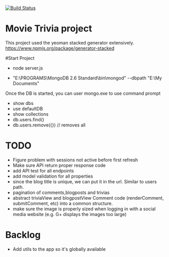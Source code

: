 [![Build Status](https://travis-ci.org/quantumlicht/collarbone.svg?branch=no-library)](https://travis-ci.org/quantumlicht/collarbone)
# Movie Trivia project
This project used the yeoman stacked generator extensively.
https://www.npmjs.org/package/generator-stacked


#Start Project
- node server.js

- "E:\PROGRAMS\MongoDB 2.6 Standard\bin\mongod" --dbpath "E:\My Documents"


Once the DB is started, you can user mongo.exe to use command prompt

- show dbs
- use defaultDB
- show collections
- db.users.find()
- db.users.remove({}) // removes all

# TODO
- Figure problem with sessions not active  before first refresh
- Make sure API return proper response code
- add API test for all endpoints
- add model validation for all properties
- since the blog title is unique, we can put it in the url. Similar to users path.
- pagination of comments,blogposts and trivias
- abstract triviaView and blogpostView Comment code (renderComment, submitComment, etc) into a common structure.
- make sure the image is properly sized when logging in with a social media website (e.g. G+ displays the images too large)


# Backlog
- Add utils to the app so it's globally available
